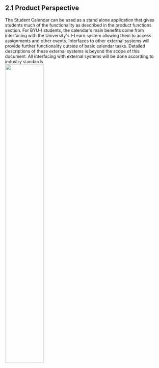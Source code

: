 ## 2.1 Product Perspective

The Student Calendar can be used as a stand alone application that gives students much of the functionality as described in the product functions section. For BYU-I students, the calendar's main benefits come from interfacing with the University's I-Learn system allowing them to access assignments and other events. Interfaces to other external systems will provide further functionality outside of basic calendar tasks. Detailed descriptions of these external systems is beyond the scope of this document. All interfacing with external systems will be done according to industry standards.</br>
<img  src="https://github.com/MCLifeLeader/CS364/blob/master/Final%20Document/Images/Product%20perspective.jpg" height="50%" width="50%">


